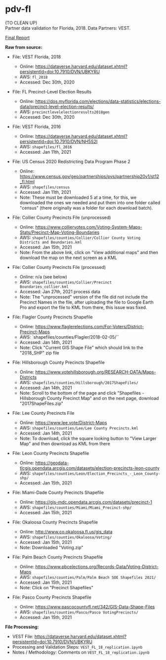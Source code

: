 # pdv-fl
(TO CLEAN UP)  
Partner data validation for Florida, 2018. Data Partners: VEST. 

[Final Report]()

**Raw from source:**
- File: VEST Florida, 2018
  - Online: https://dataverse.harvard.edu/dataset.xhtml?persistentId=doi:10.7910/DVN/UBKYRU
  - AWS: `fl_2018`
  - Accessed: Dec 30th, 2020
 
- File: FL Precinct-Level Election Results
  - Online: https://dos.myflorida.com/elections/data-statistics/elections-data/precinct-level-election-results/
  - AWS: `precinctlevelelectionresults2018gen`
  - Accessed: Dec 30th, 2020
 
- File: VEST Florida, 2016
  - Online: https://dataverse.harvard.edu/dataset.xhtml?persistentId=doi:10.7910/DVN/NH5S2I
  - AWS: `shapefiles/fl_2016`
  - Accessed: Jan 11th, 2021

- File: US Census 2020 Redistricting Data Program Phase 2
  - Online: https://www.census.gov/geo/partnerships/pvs/partnership20v1/st12_fl.html
  - AWS: `shapefiles/census`
  - Accessed: Jan 11th, 2021
  - Note: These must be downloaded 5 at a time, for this, we downloaded the ones we needed and put them into one folder called "census" (there originally was a folder for each download batch).
  
- File: Collier County Precincts File (unprocessed)
  - Online: https://www.colliervotes.com/Voting-System-Maps-Stats/Precinct-Map-Voting-Boundaries
  - AWS: `shapefiles/counties/Collier/Collier County Voting Districts and Boundaries.kml`
  - Accessed: Jan 15th, 2021
  - Note: From the above link, click on "View additional maps" and then download the map on the next screen as a KML
  
- File: Collier County Precincts File (processed)
  - Online: n/a (see below)
  - AWS: `shapefiles/counties/Collier/Precinct Boundaries_collier.kml`
  - Accessed: Jan 27th, 2021 process data
  - Note: The "unprocessed" version of the file did not include the Precinct Names in the file, after uploading the file to Google Earth Pro and export the file to KML from there, this issue was fixed.

- File: Flagler County Precincts Shapefile
  - Online: https://www.flaglerelections.com/For-Voters/District-Precinct-Maps
  - AWS: `shapefiles/counties/Flagler/2018-02-05/``
  - Accessed: Jan 14th, 2021
  - Note: Click "Current GIS Shape File" which should link to the "2018_SHP" zip file
  
- File: Hillsborough County Precincts Shapefile
  - Online: https://www.votehillsborough.org/RESEARCH-DATA/Maps-Districts
  - AWS: `shapefiles/counties/Hillsborough/2017ShapeFiles/`
  - Accessed: Jan 14th, 2021
  - Note: Scroll to the bottom of the page and click "Shapefiles - Hillsborough County Precinct Map" and on the next page, download "2017ShapeFiles.zip"
  
- File: Lee County Precincts File
  - Online: https://www.lee.vote/District-Maps
  - AWS: `shapefiles/counties/Lee/Lee County Precincts.kml`
  - Accessed: Jan 14th, 2021
  - Note: To download, click the square looking button to "View Larger Map" and then download as KML from there

- File: Leon County Precincts Shapefile
  - Online: https://geodata-tlcgis.opendata.arcgis.com/datasets/election-precincts-leon-county
  - AWS: `shapefiles/counties/Leon/Election_Precincts_-_Leon_County-shp/`
  - Accessed: Jan 15th, 2021

- File: Miami-Dade County Precincts Shapefile
  - Online: https://gis-mdc.opendata.arcgis.com/datasets/precinct-1
  - AWS: `shapefiles/counties/Miami/Miami_Precinct-shp/`
  - Accessed: Jan 15th, 2021
  
- File: Okaloosa County Precincts Shapefile
  - Online: http://www.co.okaloosa.fl.us/gis_data
  - AWS: `shapefiles/counties/Okaloosa/Voting/`
  - Accessed: Jan 15th, 2021
  - Note: Downloaded "Voting.zip"
  
- File: Palm Beach County Precincts Shapefile
  - Online: https://www.pbcelections.org/Records-Data/Voting-District-Maps
  - AWS: `shapefiles/counties/Palm/Palm Beach SOE Shapefiles 2021/`
  - Accessed: Jan 15th, 2021
  - Note: Click on "Precinct Shapefiles"
  
- File: Pasco County Precincts Shapefile
  - Online: https://www.pascocountyfl.net/342/GIS-Data-Shape-Files
  - AWS: `shapefiles/counties/Pasco/Pasco VotingPrecincts/`
  - Accessed: Jan 15th, 2021
  
**File Processing:**
- VEST File: https://dataverse.harvard.edu/dataset.xhtml?persistentId=doi:10.7910/DVN/UBKYRU
- Processing and Validation Steps: `VEST_FL_18_replication.ipynb`
- Notes / Methodology: Comments on `VEST_FL_18_replication.ipynb`
